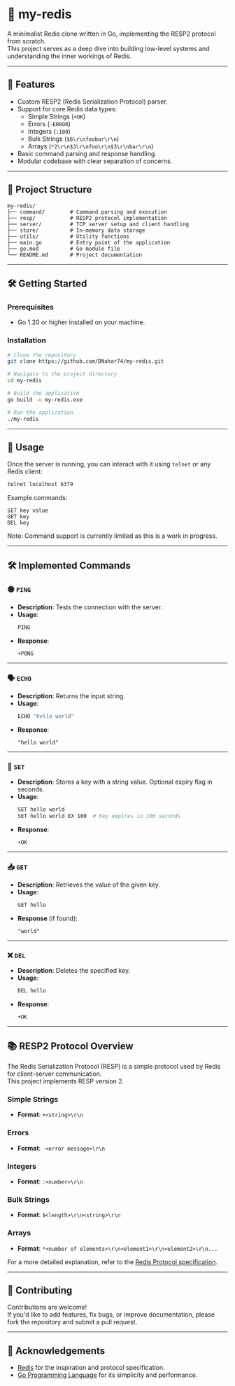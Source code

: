 
# 🧠 my-redis

A minimalist Redis clone written in Go, implementing the RESP2 protocol from scratch.  
This project serves as a deep dive into building low-level systems and understanding the inner workings of Redis.

---

## 🚀 Features

- Custom RESP2 (Redis Serialization Protocol) parser.
- Support for core Redis data types:
  - Simple Strings (`+OK`)
  - Errors (`-ERROR`)
  - Integers (`:100`)
  - Bulk Strings (`$6\r\nfoobar\r\n`)
  - Arrays (`*2\r\n$3\r\nfoo\r\n$3\r\nbar\r\n`)
- Basic command parsing and response handling.
- Modular codebase with clear separation of concerns.

---

## 📁 Project Structure

```
my-redis/
├── command/        # Command parsing and execution
├── resp/           # RESP2 protocol implementation
├── server/         # TCP server setup and client handling
├── store/          # In-memory data storage
├── utils/          # Utility functions
├── main.go         # Entry point of the application
├── go.mod          # Go module file
└── README.md       # Project documentation
```

---

## 🛠️ Getting Started

### Prerequisites

- Go 1.20 or higher installed on your machine.

### Installation

```bash
# Clone the repository
git clone https://github.com/DNahar74/my-redis.git

# Navigate to the project directory
cd my-redis

# Build the application
go build -o my-redis.exe

# Run the application
./my-redis
```

---

## 🧪 Usage

Once the server is running, you can interact with it using `telnet` or any Redis client:

```bash
telnet localhost 6379
```

Example commands:

```
SET key value
GET key
DEL key
```

Note: Command support is currently limited as this is a work in progress.

---


## 🛠️ Implemented Commands

### 🟢 `PING`

- **Description**: Tests the connection with the server.
- **Usage**:  
  ```bash
  PING
  ```
- **Response**:  
  ```
  +PONG
  ```

---

### 🗣️ `ECHO`

- **Description**: Returns the input string.
- **Usage**:  
  ```bash
  ECHO "hello world"
  ```
- **Response**:  
  ```
  "hello world"
  ```

---

### 💾 `SET`

- **Description**: Stores a key with a string value. Optional expiry flag in seconds.
- **Usage**:  
  ```bash
  SET hello world
  SET hello world EX 100  # Key expires in 100 seconds
  ```
- **Response**:  
  ```
  +OK
  ```

---

### 📥 `GET`

- **Description**: Retrieves the value of the given key.
- **Usage**:  
  ```bash
  GET hello
  ```
- **Response** (if found):  
  ```
  "world"
  ```

---

### ❌ `DEL`

- **Description**: Deletes the specified key.
- **Usage**:  
  ```bash
  DEL hello
  ```
- **Response**:  
  ```
  +OK
  ```


---

## 📚 RESP2 Protocol Overview

The Redis Serialization Protocol (RESP) is a simple protocol used by Redis for client-server communication.  
This project implements RESP version 2.

### Simple Strings

- **Format**: `+<string>\r\n`

### Errors

- **Format**: `-<error message>\r\n`

### Integers

- **Format**: `:<number>\r\n`

### Bulk Strings

- **Format**: `$<length>\r\n<string>\r\n`

### Arrays

- **Format**: `*<number of elements>\r\n<element1>\r\n<element2>\r\n...`

For a more detailed explanation, refer to the [Redis Protocol specification](https://redis.io/docs/reference/protocol-spec/).

---

## 🧱 Contributing

Contributions are welcome!  
If you'd like to add features, fix bugs, or improve documentation, please fork the repository and submit a pull request.

---

## 🙌 Acknowledgements

- [Redis](https://redis.io/) for the inspiration and protocol specification.
- [Go Programming Language](https://golang.org/) for its simplicity and performance.
